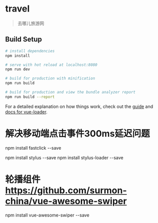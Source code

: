 # travel

> 去哪儿旅游网

## Build Setup

``` bash
# install dependencies
npm install

# serve with hot reload at localhost:8080
npm run dev

# build for production with minification
npm run build

# build for production and view the bundle analyzer report
npm run build --report
```

For a detailed explanation on how things work, check out the [guide](http://vuejs-templates.github.io/webpack/) and [docs for vue-loader](http://vuejs.github.io/vue-loader).

# 解决移动端点击事件300ms延迟问题
npm install fastclick --save

npm install stylus --save
npm install stylus-loader --save

# 轮播组件 https://github.com/surmon-china/vue-awesome-swiper
npm install vue-awesome-swiper --save

